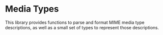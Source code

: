 
# Media Types

This library provides functions to parse and format MIME media type descriptions,
as well as a small set of types to represent those descriptions.

